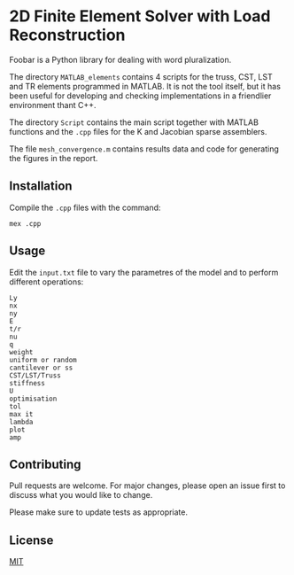 # 2D Finite Element Solver with Load Reconstruction

Foobar is a Python library for dealing with word pluralization.

The directory `MATLAB_elements` contains 4 scripts for the truss, CST, LST and TR elements programmed in MATLAB. It is not  the tool itself, but it has been useful for developing and checking implementations in a friendlier environment thant C++.

The directory `Script` contains the main script together with MATLAB functions and the `.cpp` files for the K and Jacobian sparse assemblers.

The file `mesh_convergence.m` contains results data and code for generating the figures in the report.

## Installation

Compile the `.cpp` files with the command:
```
mex .cpp
```

## Usage
Edit the `input.txt` file to vary the parametres of the model and to perform different operations:
```
Ly
nx
ny
E
t/r
nu
q
weight
uniform or random
cantilever or ss
CST/LST/Truss
stiffness
U
optimisation
tol
max it
lambda
plot
amp
```

## Contributing
Pull requests are welcome. For major changes, please open an issue first to discuss what you would like to change.

Please make sure to update tests as appropriate.

## License
[MIT](https://choosealicense.com/licenses/mit/)
